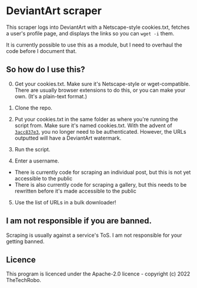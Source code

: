 # DeviantArt scraper
This scraper logs into DeviantArt with a Netscape-style cookies.txt, fetches a user's profile page, and displays the links so you can `wget -i` them.

It is currently possible to use this as a module, but I need to overhaul the code before I document that.

## So how do I use this?

0. Get your cookies.txt. Make sure it's Netscape-style or wget-compatible. There are usually browser extensions to do this, or you can make your own. (It's a plain-text format.)

1. Clone the repo.

2. Put your cookies.txt in the same folder as where you're running the script from. Make sure it's named cookies.txt.
  With the advent of [`3acc837e3`](https://github.com/TheTechRobo/downloadiant/commit/3acc837e3af17be943bc1a55aa9880d754c641d5), you no longer need to be authenticated.
  However, the URLs outputted will have a DeviantArt watermark.
3. Run the script.

4. Enter a username.

- There is currently code for scraping an individual post, but this is not yet accessible to the public
- There is also currently code for scraping a gallery, but this needs to be rewritten before it's made accessible to the public

5. Use the list of URLs in a bulk downloader!

## I am not responsible if you are banned.
Scraping is usually against a service's ToS. I am not responsible for your getting banned.

## Licence
This program is licenced under the Apache-2.0 licence - copyright (c) 2022 TheTechRobo.
